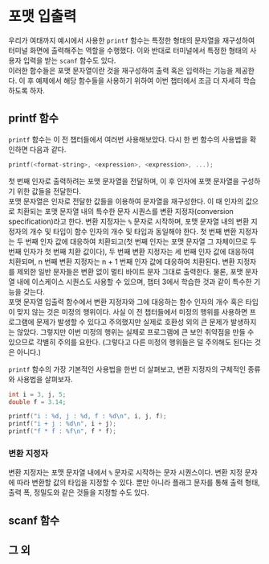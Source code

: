 # 포맷 입출력

우리가 여태까지 예시에서 사용한 ```printf``` 함수는 특정한 형태의 문자열을 재구성하여 터미널 화면에 출력해주는 역할을 수행했다. 이와 반대로 터미널에서 특정한 형태의 사용자 입력을 받는 ```scanf``` 함수도 있다.  
이러한 함수들은 포맷 문자열이란 것을 재구성하여 출력 혹은 입력하는 기능을 제공한다. 이 후 예제에서 해당 함수들을 사용하기 위하여 이번 챕터에서 조금 더 자세히 학습하도록 하자.  

## printf 함수

```printf``` 함수는 이 전 챕터들에서 여러번 사용해보았다. 다시 한 번 함수의 사용법을 확인하면 다음과 같다.  

```c
printf(<format-string>, <expression>, <expression>, ...);
```

첫 번째 인자로 출력하려는 포맷 문자열을 전달하며, 이 후 인자에 포맷 문자열을 구성하기 위한 값들을 전달한다.  
포맷 문자열은 인자로 전달한 값들을 이용하여 문자열을 재구성한다. 이 때 인자의 값으로 치환되는 포맷 문자열 내의 특수한 문자 시퀀스를 변환 지정자(conversion specification)라고 한다. 변환 지정자는 ```%``` 문자로 시작하며, 포맷 문자열 내의 변환 지정자의 개수 및 타입이 함수 인자의 개수 및 타입과 동일해야 한다. 첫 번째 변환 지정자는 두 번째 인자 값에 대응하여 치환되고(첫 번째 인자는 포맷 문자열 그 자체이므로 두 번째 인자가 첫 번째 치환 값이다), 두 번째 변환 지정자는 세 번째 인자 값에 대응하여 치환되며, n 번째 변환 지정자는 n + 1 번째 인자 값에 대응하여 치환된다. 변환 지정자를 제외한 일반 문자들은 변환 없이 멀티 바이트 문자 그대로 출력한다. 물론, 포맷 문자열 내에 이스케이스 시퀀스도 사용할 수 있으며, 챕터 3에서 학습한 것과 같이 특수한 기능을 갖는다.  
포맷 문자열 입출력 함수에서 변환 지정자와 그에 대응하는 함수 인자의 개수 혹은 타입이 맞지 않는 것은 미정의 행위이다. 사실 이 전 챕터들에서 미정의 행위를 사용하면 프로그램에 문제가 발생할 수 있다고 주의했지만 실제로 호환성 외의 큰 문제가 발생하지는 않았다. 그렇지만 이번 미정의 행위는 실제로 프로그램에 큰 보안 취약점을 만들 수 있으므로 각별히 주의를 요한다. (그렇다고 다른 미정의 행위들은 덜 주의해도 된다는 것은 아니다.)  

```printf``` 함수의 가장 기본적인 사용법을 한번 더 살펴보고, 변환 지정자의 구체적인 종류와 사용법을 살펴보자.

```c
int i = 3, j, 5;
double f = 3.14;

printf("i : %d, j : %d, f : %d\n", i, j, f);
printf("i + j : %d\n", i + j);
printf("f * f : %f\n", f * f);
```

### 변환 지정자

변환 지정자는 포맷 문자열 내에서 ```%``` 문자로 시작하는 문자 시퀀스이다. 변환 지정 문자에 따라 변환할 값의 타입을 지정할 수 있다. 뿐만 아니라 플래그 문자를 통해 출력 형태, 출력 폭, 정밀도와 같은 것들을 지정할 수도 있다.  



## scanf 함수

## 그 외